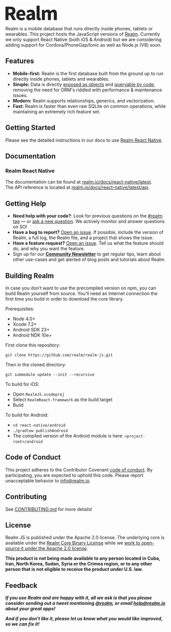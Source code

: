 ![Realm](https://github.com/realm/realm-js/raw/master/logo.png)

Realm is a mobile database that runs directly inside phones, tablets or wearables.
This project hosts the JavaScript versions of [Realm](https://realm.io/). Currently we only support React Native (both iOS & Android) but we are considering adding support for Cordova/PhoneGap/Ionic as well as Node.js (V8) soon.

## Features

* **Mobile-first:** Realm is the first database built from the ground up to run directly inside phones, tablets and wearables.
* **Simple:** Data is directly [exposed as objects](https://realm.io/docs/react-native/latest/#models) and [queryable by code](https://realm.io/docs/react-native/latest/#queries), removing the need for ORM's riddled with performance & maintenance issues.
* **Modern:** Realm supports relationships, generics, and vectorization.
* **Fast:** Realm is faster than even raw SQLite on common operations, while maintaining an extremely rich feature set.

## Getting Started

Please see the detailed instructions in our docs to use [Realm React Native](https://realm.io/docs/react-native/latest/#getting-started).

## Documentation

### Realm React Native

The documentation can be found at [realm.io/docs/react-native/latest](https://realm.io/docs/react-native/latest).  
The API reference is located at [realm.io/docs/react-native/latest/api](https://realm.io/docs/react-native/latest/api).

## Getting Help

- **Need help with your code?**: Look for previous questions on the  [#realm tag](https://stackoverflow.com/questions/tagged/realm?sort=newest) — or [ask a new question](https://stackoverflow.com/questions/ask?tags=realm). We actively monitor and answer questions on SO!
- **Have a bug to report?** [Open an issue](https://github.com/realm/realm-js/issues/new). If possible, include the version of Realm, a full log, the Realm file, and a project that shows the issue.
- **Have a feature request?** [Open an issue](https://github.com/realm/realm-js/issues/new). Tell us what the feature should do, and why you want the feature.
- Sign up for our [**Community Newsletter**](http://eepurl.com/VEKCn) to get regular tips, learn about other use-cases and get alerted of blog posts and tutorials about Realm.

## Building Realm

In case you don't want to use the precompiled version on npm, you can build Realm yourself from source. You’ll need an Internet connection the first time you build in order to download the core library.

Prerequisites:
- Node 4.0+
- Xcode 7.2+
- Android SDK 23+
- Android NDK 10e+

First clone this repository:

```
git clone https://github.com/realm/realm-js.git
```

Then in the cloned directory:

```
git submodule update --init --recursive
```

To build for iOS:
- Open `RealmJS.xcodeproj`
- Select `RealmReact.framework` as the build target
- Build

To build for Android:
- `cd react-native/android`
- `./gradlew publishAndroid`
- The compiled version of the Android module is here: `<project-root>/android`

## Code of Conduct

This project adheres to the Contributor Covenant [code of conduct](https://realm.io/conduct/).
By participating, you are expected to uphold this code. Please report unacceptable behavior to [info@realm.io](mailto:info+conduct@realm.io).

## Contributing

See [CONTRIBUTING.md](CONTRIBUTING.md) for more details!

## License

Realm JS is published under the Apache 2.0 license.
The underlying core is available under the [Realm Core Binary License](https://github.com/realm/realm-cocoa/blob/master/LICENSE#L210-L243) while we [work to open-source it under the Apache 2.0 license](https://realm.io/docs/react-native/latest/#faq).

**This product is not being made available to any person located in Cuba, Iran,
North Korea, Sudan, Syria or the Crimea region, or to any other person that is
not eligible to receive the product under U.S. law.**

## Feedback

**_If you use Realm and are happy with it, all we ask is that you please consider sending out a tweet mentioning [@realm](https://twitter.com/realm), or email [help@realm.io](mailto:help@realm.io) about your great apps!_**

**_And if you don't like it, please let us know what you would like improved, so we can fix it!_**

